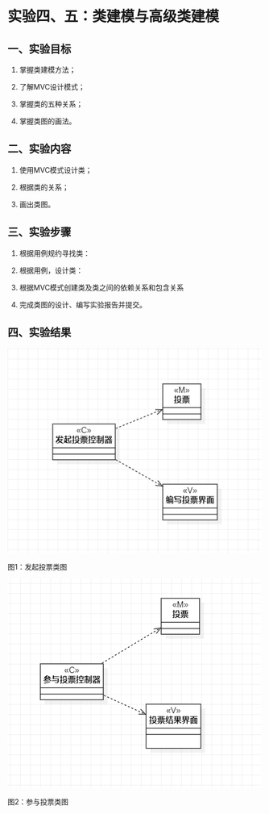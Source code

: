 # 实验四、五：类建模与高级类建模

## 一、实验目标

1. 掌握类建模方法；

2. 了解MVC设计模式；

3. 掌握类的五种关系；

4. 掌握类图的画法。

## 二、实验内容

1. 使用MVC模式设计类；

2. 根据类的关系；

3. 画出类图。

## 三、实验步骤

1. 根据用例规约寻找类：

2. 根据用例，设计类：

3. 根据MVC模式创建类及类之间的依赖关系和包含关系

4. 完成类图的设计、编写实验报告并提交。

## 四、实验结果

![UML活动图](./Lab4_1.jpg)

图1：发起投票类图

![UML活动图](./Lab4_2.jpg)

图2：参与投票类图

